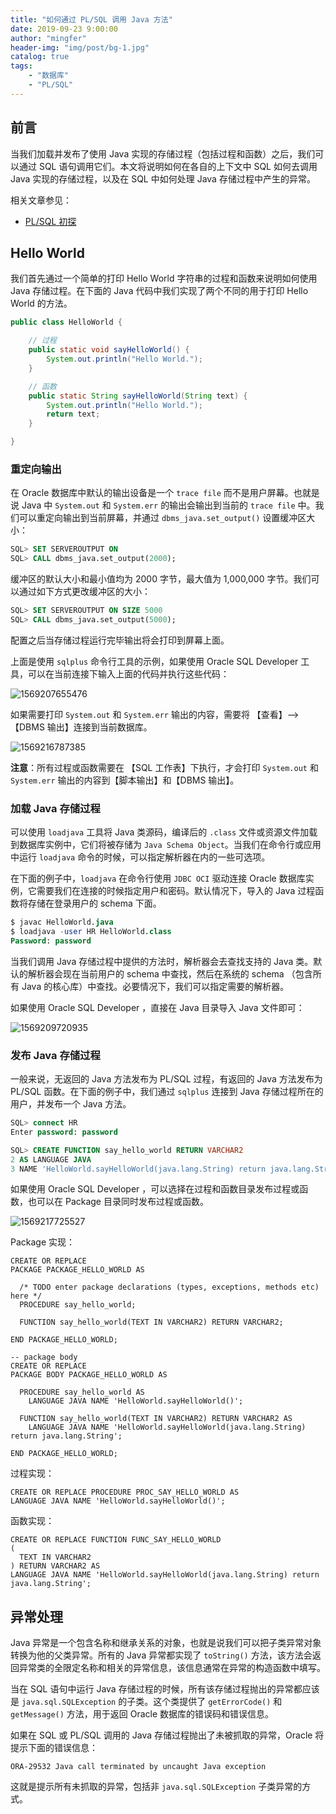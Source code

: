 ```yaml
---
title: "如何通过 PL/SQL 调用 Java 方法"
date: 2019-09-23 9:00:00
author: "mingfer"
header-img: "img/post/bg-1.jpg"
catalog: true
tags: 
    - "数据库"
    - "PL/SQL"
---
```


## 前言

当我们加载并发布了使用 Java 实现的存储过程（包括过程和函数）之后，我们可以通过 SQL 语句调用它们。本文将说明如何在各自的上下文中 SQL 如何去调用 Java 实现的存储过程，以及在 SQL 中如何处理 Java 存储过程中产生的异常。

相关文章参见：

- [PL/SQL 初探](http://www.mingfer.cn/2019/09/19/PLSQL/)

## Hello World

我们首先通过一个简单的打印 Hello World 字符串的过程和函数来说明如何使用 Java 存储过程。在下面的 Java 代码中我们实现了两个不同的用于打印 Hello World 的方法。

```java
public class HelloWorld {

    // 过程
    public static void sayHelloWorld() {
        System.out.println("Hello World.");
    }

    // 函数
    public static String sayHelloWorld(String text) {
        System.out.println("Hello World.");
        return text;
    }

}
```

### 重定向输出

在 Oracle 数据库中默认的输出设备是一个 `trace file` 而不是用户屏幕。也就是说 Java 中 `System.out` 和 `System.err` 的输出会输出到当前的 `trace file` 中。我们可以重定向输出到当前屏幕，并通过 `dbms_java.set_output()` 设置缓冲区大小：

```sql
SQL> SET SERVEROUTPUT ON
SQL> CALL dbms_java.set_output(2000);
```

缓冲区的默认大小和最小值均为 2000 字节，最大值为 1,000,000 字节。我们可以通过如下方式更改缓冲区的大小：

```sql
SQL> SET SERVEROUTPUT ON SIZE 5000
SQL> CALL dbms_java.set_output(5000);
```

配置之后当存储过程运行完毕输出将会打印到屏幕上面。

上面是使用 `sqlplus` 命令行工具的示例，如果使用 Oracle SQL Developer 工具，可以在当前连接下输入上面的代码并执行这些代码：

![1569207655476](/img/post/1569207655476.png)

如果需要打印 `System.out` 和 `System.err` 输出的内容，需要将 【查看】--> 【DBMS 输出】连接到当前数据库。

![1569216787385](/img/post/1569216787385.png)

**注意**：所有过程或函数需要在 【SQL 工作表】下执行，才会打印 `System.out` 和 `System.err` 输出的内容到【脚本输出】和【DBMS 输出】。

### 加载 Java 存储过程

可以使用 `loadjava` 工具将 Java 类源码，编译后的 `.class` 文件或资源文件加载到数据库实例中，它们将被存储为 `Java Schema Object`。当我们在命令行或应用中运行 `loadjava` 命令的时候，可以指定解析器在内的一些可选项。

在下面的例子中，`loadjava` 在命令行使用 `JDBC OCI` 驱动连接 Oracle 数据库实例，它需要我们在连接的时候指定用户和密码。默认情况下，导入的 Java 过程函数将存储在登录用户的 schema 下面。

```sql
$ javac HelloWorld.java
$ loadjava -user HR HelloWorld.class
Password: password
```

当我们调用 Java 存储过程中提供的方法时，解析器会去查找支持的 Java 类。默认的解析器会现在当前用户的 schema 中查找，然后在系统的 schema （包含所有 Java 的核心库）中查找。必要情况下，我们可以指定需要的解析器。

如果使用 Oracle SQL Developer ，直接在 Java 目录导入 Java 文件即可：

![1569209720935](/img/post/1569209720935.png)

### 发布 Java 存储过程

一般来说，无返回的 Java 方法发布为 PL/SQL 过程，有返回的 Java 方法发布为 PL/SQL 函数。在下面的例子中，我们通过 `sqlplus` 连接到 Java 存储过程所在的用户，并发布一个 Java 方法。

```sql
SQL> connect HR
Enter password: password

SQL> CREATE FUNCTION say_hello_world RETURN VARCHAR2
2 AS LANGUAGE JAVA
3 NAME 'HelloWorld.sayHelloWorld(java.lang.String) return java.lang.String';
```

如果使用 Oracle SQL Developer ，可以选择在过程和函数目录发布过程或函数，也可以在 Package 目录同时发布过程或函数。

![1569217725527](/img/post/1569217725527.png)

Package 实现：

```plsql
CREATE OR REPLACE 
PACKAGE PACKAGE_HELLO_WORLD AS 

  /* TODO enter package declarations (types, exceptions, methods etc) here */ 
  PROCEDURE say_hello_world;
  
  FUNCTION say_hello_world(TEXT IN VARCHAR2) RETURN VARCHAR2;
  
END PACKAGE_HELLO_WORLD;

-- package body
CREATE OR REPLACE
PACKAGE BODY PACKAGE_HELLO_WORLD AS

  PROCEDURE say_hello_world AS
    LANGUAGE JAVA NAME 'HelloWorld.sayHelloWorld()';

  FUNCTION say_hello_world(TEXT IN VARCHAR2) RETURN VARCHAR2 AS
    LANGUAGE JAVA NAME 'HelloWorld.sayHelloWorld(java.lang.String) return java.lang.String';

END PACKAGE_HELLO_WORLD;
```

过程实现：

```plsql
CREATE OR REPLACE PROCEDURE PROC_SAY_HELLO_WORLD AS 
LANGUAGE JAVA NAME 'HelloWorld.sayHelloWorld()';
```

函数实现：

```plsql
CREATE OR REPLACE FUNCTION FUNC_SAY_HELLO_WORLD 
(
  TEXT IN VARCHAR2 
) RETURN VARCHAR2 AS 
LANGUAGE JAVA NAME 'HelloWorld.sayHelloWorld(java.lang.String) return java.lang.String';
```

## 异常处理

Java 异常是一个包含名称和继承关系的对象，也就是说我们可以把子类异常对象转换为他的父类异常。所有的 Java 异常都实现了 `toString()` 方法，该方法会返回异常类的全限定名称和相关的异常信息，该信息通常在异常的构造函数中填写。

当在 SQL 语句中运行 Java 存储过程的时候，所有该存储过程抛出的异常都应该是 `java.sql.SQLException` 的子类。这个类提供了 `getErrorCode()` 和 `getMessage()` 方法，用于返回 Oracle 数据库的错误码和错误信息。

如果在 SQL 或 PL/SQL 调用的 Java 存储过程抛出了未被抓取的异常，Oracle 将提示下面的错误信息：

```
ORA-29532 Java call terminated by uncaught Java exception
```

这就是提示所有未抓取的异常，包括非 `java.sql.SQLException` 子类异常的方式。

